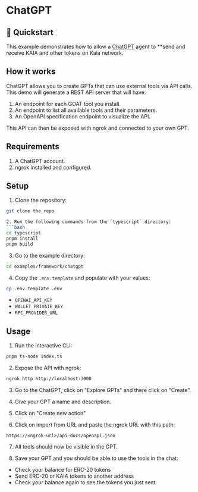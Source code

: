 # ChatGPT
## 🚀 Quickstart

This example demonstrates how to allow a [ChatGPT](https://chatgpt.com) agent to **send and receive KAIA and other tokens on Kaia network.

## How it works
ChatGPT allows you to create GPTs that can use external tools via API calls. This demo will generate a REST API server that will have:
1. An endpoint for each GOAT tool you install.
2. An endpoint to list all available tools and their parameters.
3. An OpenAPI specification endpoint to visualize the API.

This API can then be exposed with ngrok and connected to your own GPT.

## Requirements
1. A ChatGPT account.
2. ngrok installed and configured.

## Setup
1. Clone the repository:
```bash
git clone the repo

2. Run the following commands from the `typescript` directory:
```bash
cd typescript
pnpm install
pnpm build
```

3. Go to the example directory:
```bash
cd examples/framework/chatgpt
```

4. Copy the `.env.template` and populate with your values:
```bash
cp .env.template .env
```
- `OPENAI_API_KEY`
- `WALLET_PRIVATE_KEY`
- `RPC_PROVIDER_URL`

## Usage
1. Run the interactive CLI:
```bash
pnpm ts-node index.ts
```

2. Expose the API with ngrok:
```bash
ngrok http http://localhost:3000
```

3. Go to the ChatGPT, click on "Explore GPTs" and there click on "Create".

4. Give your GPT a name and description.

5. Click on "Create new action"

6. Click on import from URL and paste the ngrok URL with this path:
```
https://<ngrok-url>/api-docs/openapi.json
```

7. All tools should now be visible in the GPT.

8. Save your GPT and you should be able to use the tools in the chat:
- Check your balance for ERC-20 tokens
- Send ERC-20 or KAIA tokens to another address
- Check your balance again to see the tokens you just sent.

